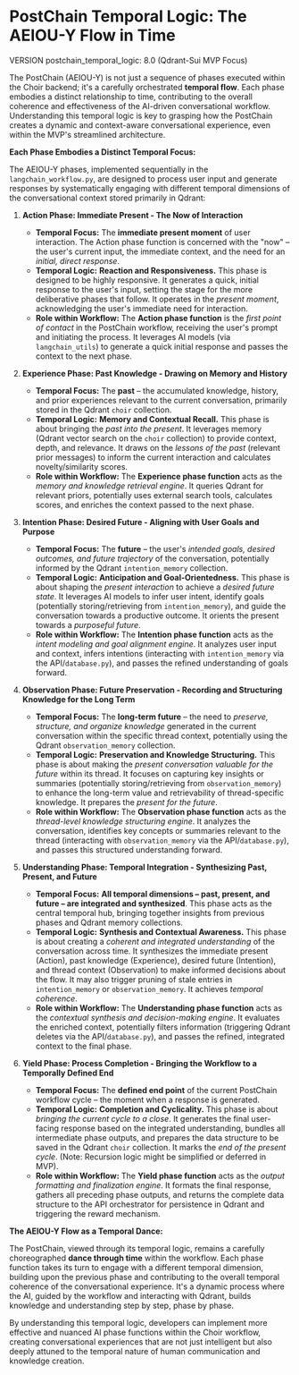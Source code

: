# PostChain Temporal Logic: The AEIOU-Y Flow in Time

VERSION postchain_temporal_logic: 8.0 (Qdrant-Sui MVP Focus)

The PostChain (AEIOU-Y) is not just a sequence of phases executed within the Choir backend; it's a carefully orchestrated **temporal flow**. Each phase embodies a distinct relationship to time, contributing to the overall coherence and effectiveness of the AI-driven conversational workflow. Understanding this temporal logic is key to grasping how the PostChain creates a dynamic and context-aware conversational experience, even within the MVP's streamlined architecture.

**Each Phase Embodies a Distinct Temporal Focus:**

The AEIOU-Y phases, implemented sequentially in the `langchain_workflow.py`, are designed to process user input and generate responses by systematically engaging with different temporal dimensions of the conversational context stored primarily in Qdrant:

1.  **Action Phase: Immediate Present - The Now of Interaction**

    *   **Temporal Focus:** The **immediate present moment** of user interaction. The Action phase function is concerned with the "now" – the user's current input, the immediate context, and the need for an *initial, direct response*.
    *   **Temporal Logic:** **Reaction and Responsiveness.** This phase is designed to be highly responsive. It generates a quick, initial response to the user's input, setting the stage for the more deliberative phases that follow. It operates in the *present moment*, acknowledging the user's immediate need for interaction.
    *   **Role within Workflow:** The **Action phase function** is the *first point of contact* in the PostChain workflow, receiving the user's prompt and initiating the process. It leverages AI models (via `langchain_utils`) to generate a quick initial response and passes the context to the next phase.

2.  **Experience Phase: Past Knowledge - Drawing on Memory and History**

    *   **Temporal Focus:** The **past** – the accumulated knowledge, history, and prior experiences relevant to the current conversation, primarily stored in the Qdrant `choir` collection.
    *   **Temporal Logic:** **Memory and Contextual Recall.** This phase is about bringing the *past into the present*. It leverages memory (Qdrant vector search on the `choir` collection) to provide context, depth, and relevance. It draws on the *lessons of the past* (relevant prior messages) to inform the current interaction and calculates novelty/similarity scores.
    *   **Role within Workflow:** The **Experience phase function** acts as the *memory and knowledge retrieval engine*. It queries Qdrant for relevant priors, potentially uses external search tools, calculates scores, and enriches the context passed to the next phase.

3.  **Intention Phase: Desired Future - Aligning with User Goals and Purpose**

    *   **Temporal Focus:** The **future** – the user's *intended goals, desired outcomes, and future trajectory* of the conversation, potentially informed by the Qdrant `intention_memory` collection.
    *   **Temporal Logic:** **Anticipation and Goal-Orientedness.** This phase is about shaping the *present interaction* to achieve a *desired future state*. It leverages AI models to infer user intent, identify goals (potentially storing/retrieving from `intention_memory`), and guide the conversation towards a productive outcome. It orients the present towards a *purposeful future*.
    *   **Role within Workflow:** The **Intention phase function** acts as the *intent modeling and goal alignment engine*. It analyzes user input and context, infers intentions (interacting with `intention_memory` via the API/`database.py`), and passes the refined understanding of goals forward.

4.  **Observation Phase: Future Preservation - Recording and Structuring Knowledge for the Long Term**

    *   **Temporal Focus:** The **long-term future** – the need to *preserve, structure, and organize knowledge* generated in the current conversation within the specific thread context, potentially using the Qdrant `observation_memory` collection.
    *   **Temporal Logic:** **Preservation and Knowledge Structuring.** This phase is about making the *present conversation valuable for the future* within its thread. It focuses on capturing key insights or summaries (potentially storing/retrieving from `observation_memory`) to enhance the long-term value and retrievability of thread-specific knowledge. It prepares the *present for the future*.
    *   **Role within Workflow:** The **Observation phase function** acts as the *thread-level knowledge structuring engine*. It analyzes the conversation, identifies key concepts or summaries relevant to the thread (interacting with `observation_memory` via the API/`database.py`), and passes this structured understanding forward.

5.  **Understanding Phase: Temporal Integration - Synthesizing Past, Present, and Future**

    *   **Temporal Focus:** **All temporal dimensions – past, present, and future – are integrated and synthesized**. This phase acts as the central temporal hub, bringing together insights from previous phases and Qdrant memory collections.
    *   **Temporal Logic:** **Synthesis and Contextual Awareness.** This phase is about creating a *coherent and integrated understanding* of the conversation across time. It synthesizes the immediate present (Action), past knowledge (Experience), desired future (Intention), and thread context (Observation) to make informed decisions about the flow. It may also trigger pruning of stale entries in `intention_memory` or `observation_memory`. It achieves *temporal coherence*.
    *   **Role within Workflow:** The **Understanding phase function** acts as the *contextual synthesis and decision-making engine*. It evaluates the enriched context, potentially filters information (triggering Qdrant deletes via the API/`database.py`), and passes the refined, integrated context to the final phase.

6.  **Yield Phase: Process Completion - Bringing the Workflow to a Temporally Defined End**

    *   **Temporal Focus:** The **defined end point** of the current PostChain workflow cycle – the moment when a response is generated.
    *   **Temporal Logic:** **Completion and Cyclicality.** This phase is about *bringing the current cycle to a close*. It generates the final user-facing response based on the integrated understanding, bundles all intermediate phase outputs, and prepares the data structure to be saved in the Qdrant `choir` collection. It marks the *end of the present cycle*. (Note: Recursion logic might be simplified or deferred in MVP).
    *   **Role within Workflow:** The **Yield phase function** acts as the *output formatting and finalization engine*. It formats the final response, gathers all preceding phase outputs, and returns the complete data structure to the API orchestrator for persistence in Qdrant and triggering the reward mechanism.

**The AEIOU-Y Flow as a Temporal Dance:**

The PostChain, viewed through its temporal logic, remains a carefully choreographed **dance through time** within the workflow. Each phase function takes its turn to engage with a different temporal dimension, building upon the previous phase and contributing to the overall temporal coherence of the conversational experience. It's a dynamic process where the AI, guided by the workflow and interacting with Qdrant, builds knowledge and understanding step by step, phase by phase.

By understanding this temporal logic, developers can implement more effective and nuanced AI phase functions within the Choir workflow, creating conversational experiences that are not just intelligent but also deeply attuned to the temporal nature of human communication and knowledge creation.
